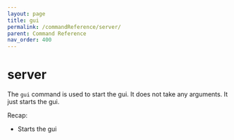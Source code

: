 ```yaml
---
layout: page
title: gui
permalink: /commandReference/server/
parent: Command Reference
nav_order: 400
---
```


# server

The `gui` command is used to start the gui. It does not take any arguments. It just starts the gui.

Recap:
- Starts the gui